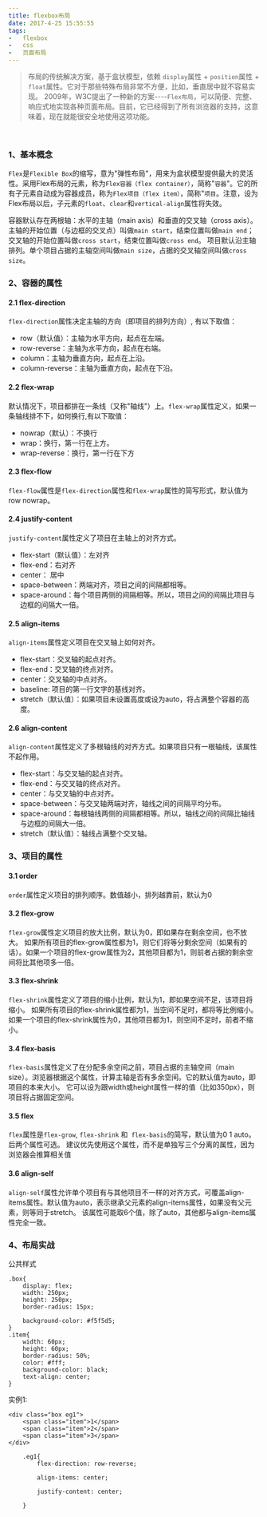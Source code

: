 ```yaml
---
title: flexbox布局
date: 2017-4-25 15:55:55
tags:
-   flexbox
-   css
-   页面布局
---
```



> 布局的传统解决方案，基于盒状模型，依赖 `display`属性 + `position`属性 + `float`属性。它对于那些特殊布局非常不方便，比如，垂直居中就不容易实现。
2009年，W3C提出了一种新的方案----`Flex布局`，可以简便、完整、响应式地实现各种页面布局。目前，它已经得到了所有浏览器的支持，这意味着，现在就能很安全地使用这项功能。

&nbsp;

<!-- more -->

### 1、基本概念
`Flex`是`Flexible Box`的缩写，意为"弹性布局"，用来为盒状模型提供最大的灵活性。采用Flex布局的元素，称为`Flex容器（flex container）`，简称"`容器`"。它的所有子元素自动成为容器成员，称为`Flex项目（flex item）`，简称"`项目`。注意，设为Flex布局以后，子元素的`float`、`clear`和`vertical-align`属性将失效。


容器默认存在两根轴：水平的主轴（main axis）和垂直的交叉轴（cross axis）。主轴的开始位置（与边框的交叉点）叫做`main start`，结束位置叫做`main end`；交叉轴的开始位置叫做`cross start`，结束位置叫做`cross end`。
项目默认沿主轴排列。单个项目占据的主轴空间叫做`main size`，占据的交叉轴空间叫做`cross size`。

### 2、容器的属性

#### 2.1 flex-direction
`flex-direction`属性决定主轴的方向（即项目的排列方向）, 有以下取值：
-	row（默认值）：主轴为水平方向，起点在左端。
-	row-reverse：主轴为水平方向，起点在右端。
-	column：主轴为垂直方向，起点在上沿。
-	column-reverse：主轴为垂直方向，起点在下沿。
#### 2.2 flex-wrap
默认情况下，项目都排在一条线（又称"轴线"）上。`flex-wrap`属性定义，如果一条轴线排不下，如何换行,有以下取值：
-	nowrap（默认）：不换行
-	wrap：换行，第一行在上方。
-	wrap-reverse：换行，第一行在下方
#### 2.3 flex-flow
`flex-flow`属性是`flex-direction`属性和`flex-wrap`属性的简写形式，默认值为row nowrap。
#### 2.4 justify-content
`justify-content`属性定义了项目在主轴上的对齐方式。
-	flex-start（默认值）：左对齐
-	flex-end：右对齐
-	center： 居中
-	space-between：两端对齐，项目之间的间隔都相等。
-	space-around：每个项目两侧的间隔相等。所以，项目之间的间隔比项目与边框的间隔大一倍。
#### 2.5 align-items
`align-items`属性定义项目在交叉轴上如何对齐。
-	flex-start：交叉轴的起点对齐。
-	flex-end：交叉轴的终点对齐。
-	center：交叉轴的中点对齐。
-	baseline: 项目的第一行文字的基线对齐。
-	stretch（默认值）：如果项目未设置高度或设为auto，将占满整个容器的高度。
#### 2.6 align-content
`align-content`属性定义了多根轴线的对齐方式。如果项目只有一根轴线，该属性不起作用。
-	flex-start：与交叉轴的起点对齐。
-	flex-end：与交叉轴的终点对齐。
-	center：与交叉轴的中点对齐。
-	space-between：与交叉轴两端对齐，轴线之间的间隔平均分布。
-	space-around：每根轴线两侧的间隔都相等。所以，轴线之间的间隔比轴线与边框的间隔大一倍。
-	stretch（默认值）：轴线占满整个交叉轴。

### 3、项目的属性

#### 3.1 order
`order`属性定义项目的排列顺序。数值越小，排列越靠前，默认为0
#### 3.2 flex-grow
`flex-grow`属性定义项目的放大比例，默认为0，即如果存在剩余空间，也不放大。
如果所有项目的flex-grow属性都为1，则它们将等分剩余空间（如果有的话）。如果一个项目的flex-grow属性为2，其他项目都为1，则前者占据的剩余空间将比其他项多一倍。
#### 3.3 flex-shrink
`flex-shrink`属性定义了项目的缩小比例，默认为1，即如果空间不足，该项目将缩小。
如果所有项目的flex-shrink属性都为1，当空间不足时，都将等比例缩小。如果一个项目的flex-shrink属性为0，其他项目都为1，则空间不足时，前者不缩小。
#### 3.4 flex-basis
`flex-basis`属性定义了在分配多余空间之前，项目占据的主轴空间（main size）。浏览器根据这个属性，计算主轴是否有多余空间。它的默认值为auto，即项目的本来大小。
它可以设为跟width或height属性一样的值（比如350px），则项目将占据固定空间。
#### 3.5 flex
`flex`属性是`flex-grow`, `flex-shrink` 和` flex-basis`的简写，默认值为0 1 auto。后两个属性可选。
建议优先使用这个属性，而不是单独写三个分离的属性，因为浏览器会推算相关值
#### 3.6 align-self
`align-self`属性允许单个项目有与其他项目不一样的对齐方式，可覆盖align-items属性。默认值为auto，表示继承父元素的align-items属性，如果没有父元素，则等同于stretch。
该属性可能取6个值，除了auto，其他都与align-items属性完全一致。

### 4、布局实战

公共样式

```
.box{
	display: flex;
	width: 250px;
	height: 250px;
	border-radius: 15px;

	background-color: #f5f5d5;
}
.item{
	width: 60px;
	height: 60px; 
	border-radius: 50%;
	color: #fff;
	background-color: black;
	text-align: center;
}

```

实例1:

```
<div class="box eg1">
	<span class="item">1</span>
	<span class="item">2</span>
	<span class="item">3</span>
</div>

```

```
	.eg1{
		flex-direction: row-reverse;

		align-items: center;

		justify-content: center;

	}
```